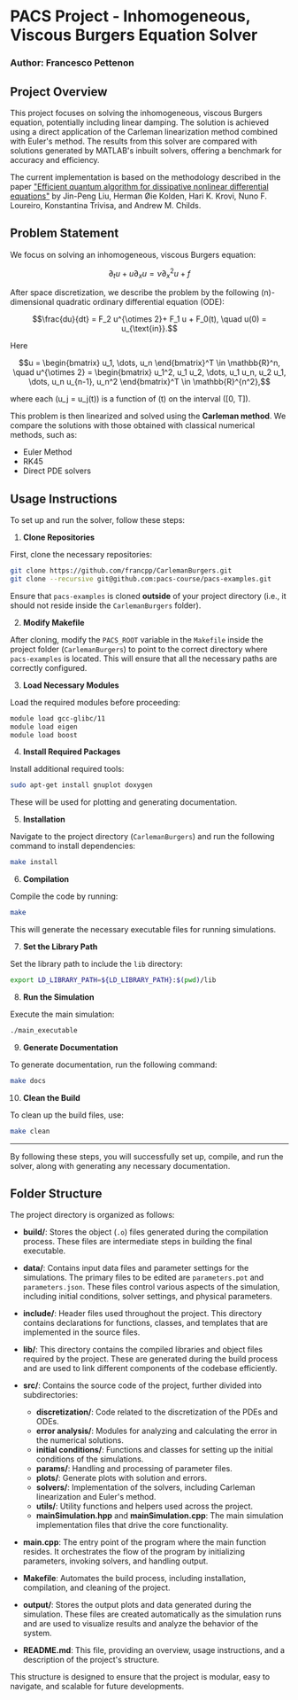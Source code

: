 # PACS Project - Inhomogeneous, Viscous Burgers Equation Solver

### Author: Francesco Pettenon

## Project Overview

This project focuses on solving the inhomogeneous, viscous Burgers equation, potentially including linear damping. The solution is achieved using a direct application of the Carleman linearization method combined with Euler's method. The results from this solver are compared with solutions generated by MATLAB's inbuilt solvers, offering a benchmark for accuracy and efficiency.

The current implementation is based on the methodology described in the paper ["Efficient quantum algorithm for dissipative nonlinear differential equations"](https://arxiv.org/abs/2011.03185) by Jin-Peng Liu, Herman Øie Kolden, Hari K. Krovi, Nuno F. Loureiro, Konstantina Trivisa, and Andrew M. Childs.

## Problem Statement

We focus on solving an inhomogeneous, viscous Burgers equation:

```math
\partial_t u + u \partial_x u = \nu \partial_x^2 u + f
```

After space discretization, we describe the problem by the following \(n\)-dimensional quadratic ordinary differential equation (ODE):

```math
\frac{du}{dt} = F_2 u^{\otimes 2}+ F_1 u + F_0(t), \quad u(0) = u_{\text{in}}.
```

Here

```math
u = \begin{bmatrix} u_1, \dots, u_n \end{bmatrix}^T \in \mathbb{R}^n, \quad u^{\otimes 2} = \begin{bmatrix} u_1^2, u_1 u_2, \dots, u_1 u_n, u_2 u_1, \dots, u_n u_{n-1}, u_n^2 \end{bmatrix}^T \in \mathbb{R}^{n^2},
```

where each \(u_j = u_j(t)\) is a function of \(t\) on the interval \([0, T]\).

This problem is then linearized and solved using the **Carleman method**. We compare the solutions with those obtained with classical numerical methods, such as:

- Euler Method
- RK45
- Direct PDE solvers

## Usage Instructions

To set up and run the solver, follow these steps:

1. **Clone Repositories**

First, clone the necessary repositories:

```bash
git clone https://github.com/francpp/CarlemanBurgers.git
git clone --recursive git@github.com:pacs-course/pacs-examples.git
```

Ensure that `pacs-examples` is cloned **outside** of your project directory (i.e., it should not reside inside the `CarlemanBurgers` folder).

2. **Modify Makefile**

After cloning, modify the `PACS_ROOT` variable in the `Makefile` inside the project folder (`CarlemanBurgers`) to point to the correct directory where `pacs-examples` is located. This will ensure that all the necessary paths are correctly configured.

3. **Load Necessary Modules**

Load the required modules before proceeding:

```bash
module load gcc-glibc/11
module load eigen
module load boost
```

4. **Install Required Packages**

Install additional required tools:

```bash
sudo apt-get install gnuplot doxygen
```

These will be used for plotting and generating documentation.

5. **Installation**

Navigate to the project directory (`CarlemanBurgers`) and run the following command to install dependencies:

```bash
make install
```

6. **Compilation**

Compile the code by running:

```bash
make
```

This will generate the necessary executable files for running simulations.

7. **Set the Library Path**

Set the library path to include the `lib` directory:

```bash
export LD_LIBRARY_PATH=${LD_LIBRARY_PATH}:$(pwd)/lib
```

8. **Run the Simulation**

Execute the main simulation:

```bash
./main_executable
```

9. **Generate Documentation**

To generate documentation, run the following command:

```bash
make docs
```

10. **Clean the Build**

To clean up the build files, use:

```bash
make clean
```

---

By following these steps, you will successfully set up, compile, and run the solver, along with generating any necessary documentation.


## Folder Structure

The project directory is organized as follows:

- **build/**: Stores the object (`.o`) files generated during the compilation process. These files are intermediate steps in building the final executable.

- **data/**: Contains input data files and parameter settings for the simulations. The primary files to be edited are `parameters.pot` and `parameters.json`. These files control various aspects of the simulation, including initial conditions, solver settings, and physical parameters.

- **include/**: Header files used throughout the project. This directory contains declarations for functions, classes, and templates that are implemented in the source files.

- **lib/**: This directory contains the compiled libraries and object files required by the project. These are generated during the build process and are used to link different components of the codebase efficiently.

- **src/**: Contains the source code of the project, further divided into subdirectories:
  - **discretization/**: Code related to the discretization of the PDEs and ODEs.
  - **error analysis/**: Modules for analyzing and calculating the error in the numerical solutions.
  - **initial conditions/**: Functions and classes for setting up the initial conditions of the simulations.
  - **params/**: Handling and processing of parameter files.
  - **plots/**: Generate plots with solution and errors.
  - **solvers/**: Implementation of the solvers, including Carleman linearization and Euler's method.
  - **utils/**: Utility functions and helpers used across the project.
  - **mainSimulation.hpp** and **mainSimulation.cpp**: The main simulation implementation files that drive the core functionality.

- **main.cpp**: The entry point of the program where the main function resides. It orchestrates the flow of the program by initializing parameters, invoking solvers, and handling output.

- **Makefile**: Automates the build process, including installation, compilation, and cleaning of the project.

- **output/**: Stores the output plots and data generated during the simulation. These files are created automatically as the simulation runs and are used to visualize results and analyze the behavior of the system.

- **README.md**: This file, providing an overview, usage instructions, and a description of the project's structure.

This structure is designed to ensure that the project is modular, easy to navigate, and scalable for future developments.
